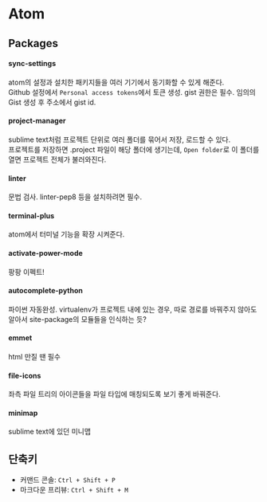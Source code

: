 # Atom

## Packages
#### sync-settings
atom의 설정과 설치한 패키지들을 여러 기기에서 동기화할 수 있게 해준다.  
Github 설정에서 `Personal access tokens`에서 토큰 생성. gist 권한은 필수.
임의의 Gist 생성 후 주소에서 gist id.

#### project-manager
sublime text처럼 프로젝트 단위로 여러 폴더를 묶어서 저장, 로드할 수 있다.  
프로젝트를 저장하면 .project 파일이 해당 폴더에 생기는데, `Open folder`로 이 폴더를 열면 프로젝트 전체가 불러와진다.

#### linter
문법 검사. linter-pep8 등을 설치하려면 필수.

#### terminal-plus
atom에서 터미널 기능을 확장 시켜준다.

#### activate-power-mode
팡팡 이펙트!

#### autocomplete-python
파이썬 자동완성. virtualenv가 프로젝트 내에 있는 경우, 따로 경로를 바꿔주지 않아도 알아서 site-package의 모듈들을 인식하는 듯?

#### emmet
html 만질 땐 필수

#### file-icons
좌측 파일 트리의 아이콘들을 파일 타입에 매칭되도록 보기 좋게 바꿔준다.

#### minimap
sublime text에 있던 미니맵

## 단축키
- 커맨드 콘솔: `Ctrl + Shift + P`
- 마크다운 프리뷰: `Ctrl + Shift + M`
